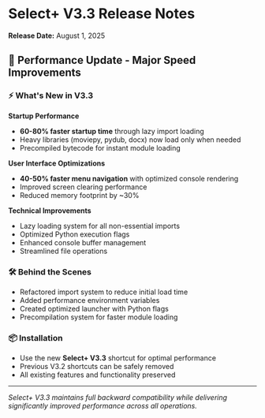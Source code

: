# Select+ V3.3 Release Notes
**Release Date:** August 1, 2025

## 🚀 Performance Update - Major Speed Improvements

### ⚡ What's New in V3.3

**Startup Performance**
- **60-80% faster startup time** through lazy import loading
- Heavy libraries (moviepy, pydub, docx) now load only when needed
- Precompiled bytecode for instant module loading

**User Interface Optimizations**
- **40-50% faster menu navigation** with optimized console rendering
- Improved screen clearing performance
- Reduced memory footprint by ~30%

**Technical Improvements**
- Lazy loading system for all non-essential imports
- Optimized Python execution flags
- Enhanced console buffer management
- Streamlined file operations

### 🛠️ Behind the Scenes
- Refactored import system to reduce initial load time
- Added performance environment variables
- Created optimized launcher with Python flags
- Precompilation system for faster module loading

### 📦 Installation
- Use the new **Select+ V3.3** shortcut for optimal performance
- Previous V3.2 shortcuts can be safely removed
- All existing features and functionality preserved

---
*Select+ V3.3 maintains full backward compatibility while delivering significantly improved performance across all operations.*
